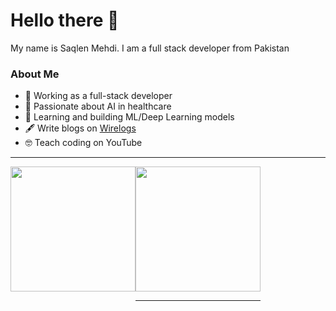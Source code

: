 # Hello there 👋

My name is Saqlen Mehdi. I am a full stack developer from Pakistan


### About Me

 - ‍💼 Working as a full-stack developer
 - 🤖 Passionate about AI in healthcare
 - 🧠 Learning and building ML/Deep Learning models 
 - 🖋️ Write blogs on <a href="https://www.wirelogs.com">Wirelogs</a> 
 - 🤓 Teach coding on YouTube
<hr/>
<div style="display:flex">
<a href="https://github.com/mehdisaqlen">
  <img height=200 align="center" src="https://github-readme-stats.vercel.app/api/top-langs?username=mehdisaqlen&layout=compact&langs_count=8&card_width=320&theme=radical" />
</a>
<a href="https://github.com/mehdisaqlen">
  <img height=200 align="center" src="https://github-readme-stats.vercel.app/api/top-langs?username=mehdisaqlen&layout=compact&langs_count=8&card_width=320&theme=radical" />

 <hr/>
</a>

</div>





